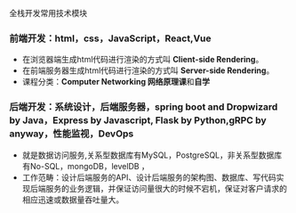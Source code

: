 全栈开发常用技术模块

### 前端开发：**html，css，JavaScript，React,Vue**  
- 在浏览器端生成html代码进行渲染的方式叫  **Client-side Rendering**。  
- 在前端服务器生成html代码进行渲染的方式叫  **Server-side Rendering**。  
- 课程分类：**Computer Networking 网络原理课**和**自学**  
### 后端开发：系统设计，后端服务器，spring boot and Dropwizard by Java，Express by Javascript, Flask by Python,gRPC by anyway，性能监视，DevOps
- 就是数据访问服务,关系型数据库有MySQL，PostgreSQL，非关系型数据库有No-SQL，mongoDB，levelDB ， 
- 工作范畴：设计后端服务的API、设计后端服务的架构图、数据库、写代码实现后端服务的业务逻辑，并保证访问量很大的时候不宕机，保证对客户请求的相应迅速或数据量吞吐量大。
